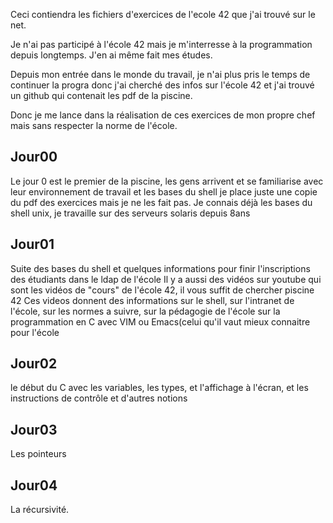 Ceci contiendra les fichiers d'exercices de l'ecole 42 que j'ai trouvé sur le net.

Je n'ai pas participé à l'école 42 mais je m'interresse à la programmation depuis longtemps. 
J'en ai même fait mes études.

Depuis mon entrée dans le monde du travail, je n'ai plus pris le temps de continuer la progra
donc j'ai cherché des infos sur l'école 42 et j'ai trouvé un github qui contenait les pdf de la piscine.

Donc je me lance dans la réalisation de ces exercices de mon propre chef mais sans respecter la norme de l'école.

Jour00
------
Le jour 0 est le premier de la piscine, 
les gens arrivent et se familiarise avec leur environnement de travail et les bases du shell
je place juste une copie du pdf des exercices mais je ne les fait pas.
Je connais déjà les bases du shell unix, je travaille sur des serveurs solaris depuis 8ans

Jour01
------
Suite des bases du shell et quelques informations pour finir l'inscriptions des étudiants dans le ldap de l'école
Il y a aussi des vidéos sur youtube qui sont les vidéos de "cours" de l'école 42, il vous suffit de chercher piscine 42
Ces videos donnent des informations sur le shell, sur l'intranet de l'école, sur les normes a suivre, sur la pédagogie de l'école
sur la programmation en C avec VIM ou Emacs(celui qu'il vaut mieux connaitre pour l'école

Jour02
------
le début du C avec les variables, les types, et l'affichage à l'écran, et les instructions de contrôle et d'autres notions

Jour03
------

Les pointeurs

Jour04
------
La récursivité.
